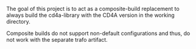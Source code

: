 <!-- (c) https://github.com/MontiCore/monticore -->

The goal of this project is to act as a composite-build replacement 
to always build the cd4a-library with the CD4A version in the working directory.

Composite builds do not support non-default configurations and thus, 
do not work with the separate trafo artifact.
